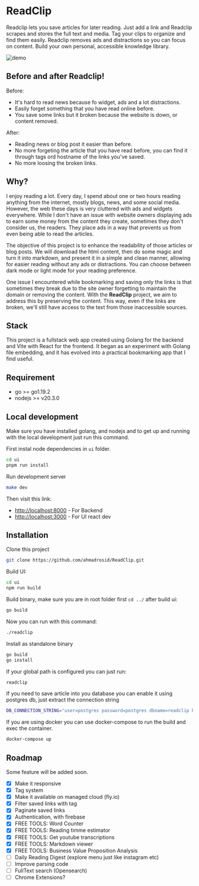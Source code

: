 # ReadClip

Readclip lets you save articles for later reading. Just add a link and Readclip scrapes and stores the full text and media. Tag your clips to organize and find them easily. Readclip removes ads and distractions so you can focus on content. Build your own personal, accessible knowledge library.

![demo](https://readclip.site/img/readclip.png)

## Before and after Readclip!

Before:

- It's hard to read news because fo widget, ads and a lot distractions.
- Easily forget something that you have read online before.
- You save some links but it broken because the website is down, or content removed.

After:

- Reading news or blog post it easier than before.
- No more forgeting the article that you have read before, you can find it through tags ord hostname of the links you've saved.
- No more loosing the broken links.

## Why?

I enjoy reading a lot. Every day, I spend about one or two hours reading anything from the internet, mostly blogs, news, and some social media. However, the web these days is very cluttered with ads and widgets everywhere. While I don't have an issue with website owners displaying ads to earn some money from the content they create, sometimes they don't consider us, the readers. They place ads in a way that prevents us from even being able to read the articles.

The objective of this project is to enhance the readability of those articles or blog posts. We will download the html content, then do some magic and turn it into markdown, and present it in a simple and clean manner, allowing for easier reading without any ads or distractions. You can choose between dark mode or light mode for your reading preference.

One issue I encountered while bookmarking and saving only the links is that sometimes they break due to the site owner forgetting to maintain the domain or removing the content. With the **ReadClip** project, we aim to address this by preserving the content. This way, even if the links are broken, we'll still have access to the text from those inaccessible sources.

## Stack

This project is a fullstack web app created using Golang for the backend and Vite with React for the frontend. It began as an experiment with Golang file embedding, and it has evolved into a practical bookmarking app that I find useful.

## Requirement

- go >= go1.19.2
- nodejs >= v20.3.0

## Local development

Make sure you have installed golang, and nodejs and to get up and running with the local development just run this command.

First instal node dependencies in `ui` folder.

```bash
cd ui
pnpm run install
```

Run development server

```bash
make dev
```

Then visit this link:

- [http://localhost:8000](http://localhost:8000) - For Backend
- [http://localhost:3000](http://localhost:3000) - For UI react dev

## Installation

Clone this project

```bash
git clone https://github.com/ahmadrosid/ReadClip.git
```

Build UI:

```bash
cd ui
npm run build
```

Build binary, make sure you are in root folder first `cd ../` after build ui:

```bash
go build
```

Now you can run with this command:

```bash
./readclip
```

Install as standalone binary

```bash
go build
go install
```

If your global path is configured you can just run:

```bash
readclip
```

If you need to save article into you database you can enable it using postgres db, just extract the connection string

```bash
DB_CONNECTION_STRING="user=postgres password=postgres dbname=readclip host=your-posgres-host sslmode=verify-full"
```

If you are using docker you can use docker-compose to run the build and exec the container.

```bash
docker-compose up
```

## Roadmap

Some feature will be added soon.

- [x] Make it responsive
- [x] Tag system
- [x] Make it available on managed cloud (fly.io)
- [x] Filter saved links with tag
- [x] Paginate saved links
- [x] Authentication, with firebase
- [x] FREE TOOLS: Word Counter
- [x] FREE TOOLS: Reading timme estimator
- [x] FREE TOOLS: Get youtube transcriptions
- [x] FREE TOOLS: Markdown viewer
- [x] FREE TOOLS: Business Value Proposition Analysis
- [ ] Daily Reading Digest (explore menu just like instagram etc)
- [ ] Improve parsing code
- [ ] FullText search (Opensearch)
- [ ] Chrome Extensions?
